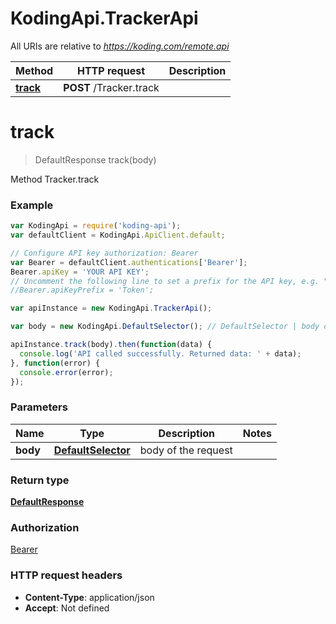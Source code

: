 # KodingApi.TrackerApi

All URIs are relative to *https://koding.com/remote.api*

Method | HTTP request | Description
------------- | ------------- | -------------
[**track**](TrackerApi.md#track) | **POST** /Tracker.track | 


<a name="track"></a>
# **track**
> DefaultResponse track(body)



Method Tracker.track

### Example
```javascript
var KodingApi = require('koding-api');
var defaultClient = KodingApi.ApiClient.default;

// Configure API key authorization: Bearer
var Bearer = defaultClient.authentications['Bearer'];
Bearer.apiKey = 'YOUR API KEY';
// Uncomment the following line to set a prefix for the API key, e.g. "Token" (defaults to null)
//Bearer.apiKeyPrefix = 'Token';

var apiInstance = new KodingApi.TrackerApi();

var body = new KodingApi.DefaultSelector(); // DefaultSelector | body of the request

apiInstance.track(body).then(function(data) {
  console.log('API called successfully. Returned data: ' + data);
}, function(error) {
  console.error(error);
});

```

### Parameters

Name | Type | Description  | Notes
------------- | ------------- | ------------- | -------------
 **body** | [**DefaultSelector**](DefaultSelector.md)| body of the request | 

### Return type

[**DefaultResponse**](DefaultResponse.md)

### Authorization

[Bearer](../README.md#Bearer)

### HTTP request headers

 - **Content-Type**: application/json
 - **Accept**: Not defined


